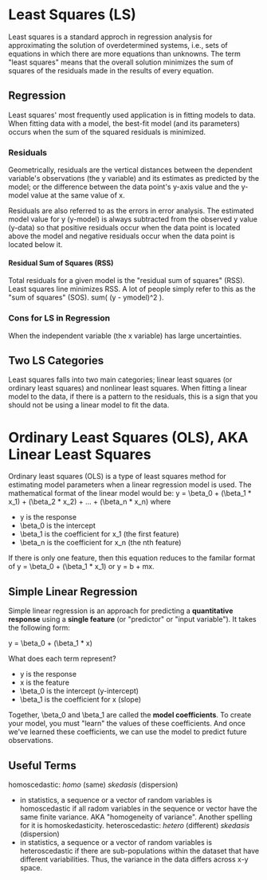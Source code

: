 # Least Squares (LS)
Least squares is a standard approch in regression analysis for approximating the solution of overdetermined systems, i.e., sets of equations in which there are more equations than unknowns. The term "least squares" means that the overall solution minimizes the sum of squares of the residuals made in the results of every equation.

## Regression
Least squares' most frequently used application is in fitting models to data. When fitting data with a model, the best-fit model (and its parameters) occurs when the sum of the squared residuals is minimized. 

### Residuals
Geometrically, residuals are the vertical distances between the dependent variable's observations (the y variable) and its estimates as predicted by the model; or the difference between the data point's y-axis value and the y-model value at the same value of x. 

Residuals are also referred to as the errors in error analysis. The estimated model value for y (y-model) is always subtracted from the observed y value (y-data) so that positive residuals occur when the data point is located above the model and negative residuals occur when the data point is located below it. 

#### Residual Sum of Squares (RSS)
Total residuals for a given model is the "residual sum of squares" (RSS). 
Least squares line minimizes RSS. A lot of people simply refer to this as the "sum of squares" (SOS). sum( (y - ymodel)^2 ). 

### Cons for LS in Regression
When the independent variable (the x variable) has large uncertainties. 

## Two LS Categories
Least squares falls into two main categories; linear least squares (or ordinary least squares) and nonlinear least squares. When fitting a linear model to the data, if there is a pattern to the residuals, this is a sign that you should not be using a linear model to fit the data. 




# Ordinary Least Squares (OLS), AKA Linear Least Squares
Ordinary least squares (OLS) is a type of least squares method for estimating model parameters when a linear regression model is used. The mathematical format of the linear model would be: 
y = \beta_0 + (\beta_1 * x_1) + (\beta_2 * x_2) + ... + (\beta_n * x_n)
where 
- y is the response
- \beta_0 is the intercept
- \beta_1 is the coefficient for x_1 (the first feature)
- \beta_n is the coefficient for x_n (the nth feature)

If there is only one feature, then this equation reduces to the familar format of y = \beta_0 + (\beta_1 * x_1) or y = b + mx. 


## Simple Linear Regression
Simple linear regression is an approach for predicting a **quantitative response** using a **single feature** (or "predictor" or "input variable"). It takes the following form:

y = \beta_0 + (\beta_1 * x)

What does each term represent?
- y is the response
- x is the feature
- \beta_0 is the intercept (y-intercept)
- \beta_1 is the coefficient for x (slope)

Together, \beta_0 and \beta_1 are called the **model coefficients**. To create your model, you must "learn" the values of these coefficients. And once we've learned these coefficients, we can use the model to predict future observations. 


## Useful Terms
homoscedastic: *homo* (same) *skedasis* (dispersion) 
- in statistics, a sequence or a vector of random variables is homoscedastic if all radom variables in the sequence or vector have the same finite variance. AKA "homogeneity of variance". Another spelling for it is homoskedasticity.
heteroscedastic: *hetero* (different) *skedasis* (dispersion) 
- in statistics, a sequence or a vector of random variables is heteroscedastic if there are sub-populations within the dataset that have different variabilities. Thus, the variance in the data differs across x-y space. 



